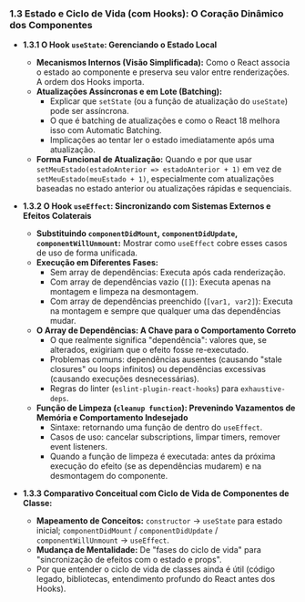 ### 1.3 Estado e Ciclo de Vida (com Hooks): O Coração Dinâmico dos Componentes

* **1.3.1 O Hook `useState`: Gerenciando o Estado Local**
    * **Mecanismos Internos (Visão Simplificada):** Como o React associa o estado ao componente e preserva seu valor entre renderizações. A ordem dos Hooks importa.
    * **Atualizações Assíncronas e em Lote (Batching):**
        * Explicar que `setState` (ou a função de atualização do `useState`) pode ser assíncrona.
        * O que é batching de atualizações e como o React 18 melhora isso com Automatic Batching.
        * Implicações ao tentar ler o estado imediatamente após uma atualização.
    * **Forma Funcional de Atualização:** Quando e por que usar `setMeuEstado(estadoAnterior => estadoAnterior + 1)` em vez de `setMeuEstado(meuEstado + 1)`, especialmente com atualizações baseadas no estado anterior ou atualizações rápidas e sequenciais.

* **1.3.2 O Hook `useEffect`: Sincronizando com Sistemas Externos e Efeitos Colaterais**
    * **Substituindo `componentDidMount`, `componentDidUpdate`, `componentWillUnmount`:** Mostrar como `useEffect` cobre esses casos de uso de forma unificada.
    * **Execução em Diferentes Fases:**
        * Sem array de dependências: Executa após cada renderização.
        * Com array de dependências vazio (`[]`): Executa apenas na montagem e limpeza na desmontagem.
        * Com array de dependências preenchido (`[var1, var2]`): Executa na montagem e sempre que qualquer uma das dependências mudar.
    * **O Array de Dependências: A Chave para o Comportamento Correto**
        * O que realmente significa "dependência": valores que, se alterados, exigiriam que o efeito fosse re-executado.
        * Problemas comuns: dependências ausentes (causando "stale closures" ou loops infinitos) ou dependências excessivas (causando execuções desnecessárias).
        * Regras do linter (`eslint-plugin-react-hooks`) para `exhaustive-deps`.
    * **Função de Limpeza (`cleanup function`): Prevenindo Vazamentos de Memória e Comportamento Indesejado**
        * Sintaxe: retornando uma função de dentro do `useEffect`.
        * Casos de uso: cancelar subscriptions, limpar timers, remover event listeners.
        * Quando a função de limpeza é executada: antes da próxima execução do efeito (se as dependências mudarem) e na desmontagem do componente.

* **1.3.3 Comparativo Conceitual com Ciclo de Vida de Componentes de Classe:**
    * **Mapeamento de Conceitos:** `constructor` -> `useState` para estado inicial; `componentDidMount` / `componentDidUpdate` / `componentWillUnmount` -> `useEffect`.
    * **Mudança de Mentalidade:** De "fases do ciclo de vida" para "sincronização de efeitos com o estado e props".
    * Por que entender o ciclo de vida de classes ainda é útil (código legado, bibliotecas, entendimento profundo do React antes dos Hooks).
